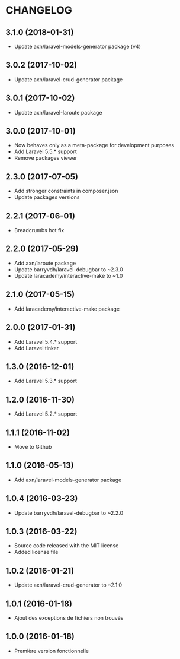 CHANGELOG
=========

3.1.0 (2018-01-31)
------------------

- Update axn/laravel-models-generator package (v4)

3.0.2 (2017-10-02)
------------------

- Update axn/laravel-crud-generator package

3.0.1 (2017-10-02)
------------------

- Update axn/laravel-laroute package

3.0.0 (2017-10-01)
------------------

- Now behaves only as a meta-package for development purposes
- Add Laravel 5.5.* support
- Remove packages viewer

2.3.0 (2017-07-05)
------------------

- Add stronger constraints in composer.json
- Update packages versions

2.2.1 (2017-06-01)
------------------

- Breadcrumbs hot fix

2.2.0 (2017-05-29)
------------------

- Add axn/laroute package
- Update barryvdh/laravel-debugbar to ~2.3.0
- Update laracademy/interactive-make to ~1.0

2.1.0 (2017-05-15)
------------------

- Add laracademy/interactive-make package

2.0.0 (2017-01-31)
------------------

- Add Laravel 5.4.* support
- Add Laravel tinker

1.3.0 (2016-12-01)
------------------

- Add Laravel 5.3.* support

1.2.0 (2016-11-30)
------------------

- Add Laravel 5.2.* support

1.1.1 (2016-11-02)
------------------

- Move to Github

1.1.0 (2016-05-13)
------------------

- Add axn/laravel-models-generator package

1.0.4 (2016-03-23)
------------------

- Update barryvdh/laravel-debugbar to ~2.2.0

1.0.3 (2016-03-22)
------------------

- Source code released with the MIT license
- Added license file

1.0.2 (2016-01-21)
------------------

- Update axn/laravel-crud-generator to ~2.1.0

1.0.1 (2016-01-18)
------------------

- Ajout des exceptions de fichiers non trouvés

1.0.0 (2016-01-18)
------------------

- Première version fonctionnelle
